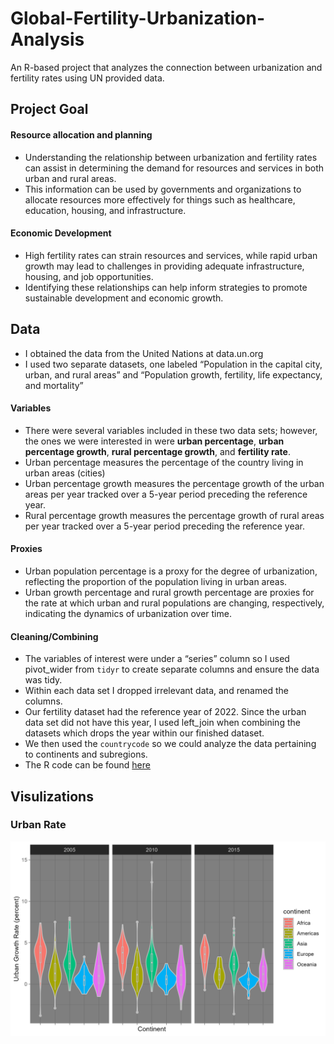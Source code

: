 # Global-Fertility-Urbanization-Analysis
An R-based project that analyzes the connection between urbanization and fertility rates using UN provided data.

## Project Goal

#### Resource allocation and planning

- Understanding the relationship between urbanization and fertility rates can assist in determining the demand for resources and services in both urban and rural areas. 
- This information can be used by governments and organizations to allocate resources more effectively for things such as healthcare, education, housing, and infrastructure.

#### Economic Development 

- High fertility rates can strain resources and services, while rapid urban growth may lead to challenges in providing adequate infrastructure, housing, and job opportunities. 
- Identifying these relationships can help inform strategies to promote sustainable development and economic growth.

## Data

- I obtained the data from the United Nations at data.un.org
- I used two separate datasets, one labeled “Population in the capital city, urban, and rural areas” and “Population growth, fertility, life expectancy, and mortality”

#### Variables 

- There were several variables included in these two data sets; however, the ones we were interested in were **urban percentage**, **urban percentage growth**, **rural percentage growth**, and **fertility rate**.
- Urban percentage measures the percentage of the country living in urban areas (cities)
- Urban percentage growth measures the percentage growth of the urban areas per year  tracked over a 5-year period preceding the reference year.
- Rural percentage growth measures the percentage growth of rural areas per year  tracked over a 5-year period preceding the reference year.

#### Proxies

- Urban population percentage is a proxy for the degree of urbanization, reflecting the proportion of the population living in urban areas. 
- Urban growth percentage and rural growth percentage are proxies for the rate at which urban and rural populations are changing, respectively, indicating the dynamics of urbanization over time.

#### Cleaning/Combining

- The variables of interest were under a “series” column so I used pivot_wider from `tidyr` to create separate columns and ensure the data was tidy. 
- Within each data set I dropped irrelevant data, and renamed the columns.
- Our fertility dataset had the reference year of 2022. Since the urban data set did not have this year, I used left_join when combining the datasets which drops the year within our finished dataset.
- We then used the `countrycode` so we could analyze the data pertaining to continents and subregions.
- The R code can be found [here](./cleaning_combining.R)  

## Visulizations

### Urban Rate

![](u_rate_box.png)<!-- -->



